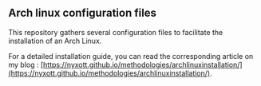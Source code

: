 ## Arch linux configuration files

This repository gathers several configuration files to facilitate the installation of an Arch Linux.

For a detailed installation guide, you can read the corresponding article on my blog : [https://nyxott.github.io/methodologies/archlinuxinstallation/](https://nyxott.github.io/methodologies/archlinuxinstallation/).
